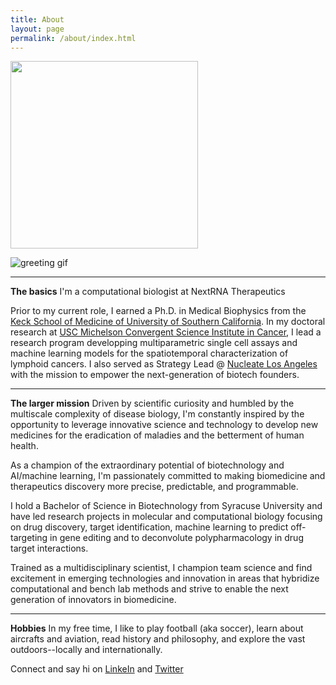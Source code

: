 ```yaml
---
title: About
layout: page
permalink: /about/index.html
---
```

<img src="{{ site.url }}/{{ site.picture }}" style="width:300px;"/>

![greeting gif](https://github.com/alansmathew/alansmathew/raw/master/lang.gif)

---
**The basics**
I'm a computational biologist at NextRNA Therapeutics

Prior to my current role, I earned a Ph.D. in Medical Biophysics from the [Keck School of Medicine of University of Southern California](https://keck.usc.edu/). In my doctoral research at [USC Michelson Convergent Science Institute in Cancer](https://kuhn.usc.edu/), I lead a research program developping multiparametric single cell assays and machine learning models for the spatiotemporal characterization of lymphoid cancers.
I also served as Strategy Lead @ [Nucleate Los Angeles](https://www.nucleate.xyz/locations/los-angeles-ca/) with the mission to empower the next-generation of biotech founders.

---
**The larger mission**
Driven by scientific curiosity and humbled by the multiscale complexity of disease biology, I'm constantly inspired by the opportunity to leverage innovative science and technology to develop new medicines for the eradication of maladies and the betterment of human health.

As a champion of the extraordinary potential of biotechnology and AI/machine learning, I'm passionately committed to making biomedicine and therapeutics discovery more precise, predictable, and programmable.

I hold a Bachelor of Science in Biotechnology from Syracuse University and have led research projects in molecular and computational biology focusing on drug discovery, target identification, machine learning to predict off-targeting in gene editing and to deconvolute polypharmacology in drug target interactions.

Trained as a multidisciplinary scientist, I champion team science and find excitement in emerging technologies and innovation in areas that hybridize computational and bench lab methods and strive to enable the next generation of innovators in biomedicine.

<!---  in the biopharmaceutical industry developing machine learning models to predict (1) [off-targeting in gene silencing/editing](https://en.calameo.com/read/0041626681a7296f0e0a8) and (2) [drug-target interactions](https://www.ncbi.nlm.nih.gov/pmc/articles/PMC5166585/).-->

---
**Hobbies**
In my free time, I like to play football (aka soccer), learn about aircrafts and aviation, read history and philosophy, and explore the vast outdoors--locally and internationally.

Connect and say hi on [LinkeIn](https://www.linkedin.com/in/ndacayisaba/) and [Twitter](https://twitter.com/libertatemn?lang=en)
